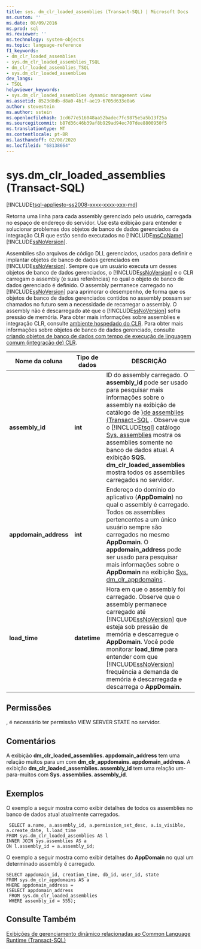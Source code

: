 ```yaml
---
title: sys. dm_clr_loaded_assemblies (Transact-SQL) | Microsoft Docs
ms.custom: ''
ms.date: 08/09/2016
ms.prod: sql
ms.reviewer: ''
ms.technology: system-objects
ms.topic: language-reference
f1_keywords:
- dm_clr_loaded_assemblies
- sys.dm_clr_loaded_assemblies_TSQL
- dm_clr_loaded_assemblies_TSQL
- sys.dm_clr_loaded_assemblies
dev_langs:
- TSQL
helpviewer_keywords:
- sys.dm_clr_loaded_assemblies dynamic management view
ms.assetid: 8523d8db-d8a0-4b1f-ae19-6705d633e0a6
author: stevestein
ms.author: sstein
ms.openlocfilehash: 1cd677e516048aa52badec7fc9875e5a5b13f25a
ms.sourcegitcommit: b87d36c46b39af8b929ad94ec707dee8800950f5
ms.translationtype: MT
ms.contentlocale: pt-BR
ms.lasthandoff: 02/08/2020
ms.locfileid: "68138664"
---
```

# <a name="sysdm_clr_loaded_assemblies-transact-sql"></a>sys.dm_clr_loaded_assemblies (Transact-SQL)
[!INCLUDE[tsql-appliesto-ss2008-xxxx-xxxx-xxx-md](../../includes/tsql-appliesto-ss2008-xxxx-xxxx-xxx-md.md)]

  Retorna uma linha para cada assembly gerenciado pelo usuário, carregada no espaço de endereço do servidor. Use esta exibição para entender e solucionar problemas dos objetos de banco de dados gerenciados da integração CLR que estão sendo executados no [!INCLUDE[msCoName](../../includes/msconame-md.md)] [!INCLUDE[ssNoVersion](../../includes/ssnoversion-md.md)].  
  
 Assemblies são arquivos de código DLL gerenciados, usados para definir e implantar objetos de banco de dados gerenciados em [!INCLUDE[ssNoVersion](../../includes/ssnoversion-md.md)]. Sempre que um usuário executa um desses objetos de banco de dados gerenciados, o [!INCLUDE[ssNoVersion](../../includes/ssnoversion-md.md)] e o CLR carregam o assembly (e suas referências) no qual o objeto de banco de dados gerenciado é definido. O assembly permanece carregado no [!INCLUDE[ssNoVersion](../../includes/ssnoversion-md.md)] para aprimorar o desempenho, de forma que os objetos de banco de dados gerenciados contidos no assembly possam ser chamados no futuro sem a necessidade de recarregar o assembly. O assembly não é descarregado até que o [!INCLUDE[ssNoVersion](../../includes/ssnoversion-md.md)] sofra pressão de memória. Para obter mais informações sobre assemblies e integração CLR, consulte [ambiente hospedado do CLR](../../relational-databases/clr-integration/clr-integration-architecture-clr-hosted-environment.md). Para obter mais informações sobre objetos de banco de dados gerenciado, consulte [criando objetos de banco de dados com tempo de execução de linguagem comum &#40;integração de&#41; CLR](../../relational-databases/clr-integration/database-objects/building-database-objects-with-common-language-runtime-clr-integration.md).  

  
|Nome da coluna|Tipo de dados|DESCRIÇÃO|  
|-----------------|---------------|-----------------|  
|**assembly_id**|**int**|ID do assembly carregado. O **assembly_id** pode ser usado para pesquisar mais informações sobre o assembly na exibição de catálogo de [&#41;de assemblies &#40;Transact-SQL](../../relational-databases/system-catalog-views/sys-assemblies-transact-sql.md) . Observe que o [!INCLUDE[tsql](../../includes/tsql-md.md)] catálogo [Sys. assemblies](../../relational-databases/system-catalog-views/sys-assemblies-transact-sql.md) mostra os assemblies somente no banco de dados atual. A exibição **SQS. dm_clr_loaded_assemblies** mostra todos os assemblies carregados no servidor.|  
|**appdomain_address**|**int**|Endereço do domínio do aplicativo (**AppDomain**) no qual o assembly é carregado. Todos os assemblies pertencentes a um único usuário sempre são carregados no mesmo **AppDomain**. O **appdomain_address** pode ser usado para pesquisar mais informações sobre o **AppDomain** na exibição [Sys. dm_clr_appdomains](../../relational-databases/system-dynamic-management-views/sys-dm-clr-appdomains-transact-sql.md) .|  
|**load_time**|**datetime**|Hora em que o assembly foi carregado. Observe que o assembly permanece carregado até [!INCLUDE[ssNoVersion](../../includes/ssnoversion-md.md)] que esteja sob pressão de memória e descarregue o **AppDomain**. Você pode monitorar **load_time** para entender com que [!INCLUDE[ssNoVersion](../../includes/ssnoversion-md.md)] frequência a demanda de memória é descarregada e descarrega o **AppDomain**.|  
  
## <a name="permissions"></a>Permissões  
 , é necessário ter permissão VIEW SERVER STATE no servidor.  
  
## <a name="remarks"></a>Comentários  
 A exibição **dm_clr_loaded_assemblies. appdomain_address** tem uma relação muitos para um com **dm_clr_appdomains. appdomain_address**. A exibição **dm_clr_loaded_assemblies. assembly_id** tem uma relação um-para-muitos com **Sys. assemblies. assembly_id**.  
  
## <a name="examples"></a>Exemplos  
 O exemplo a seguir mostra como exibir detalhes de todos os assemblies no banco de dados atual atualmente carregados.  
  
```  
 SELECT a.name, a.assembly_id, a.permission_set_desc, a.is_visible, a.create_date, l.load_time   
FROM sys.dm_clr_loaded_assemblies AS l   
INNER JOIN sys.assemblies AS a  
ON l.assembly_id = a.assembly_id;  
```  
  
 O exemplo a seguir mostra como exibir detalhes do **AppDomain** no qual um determinado assembly é carregado.  
  
```  
SELECT appdomain_id, creation_time, db_id, user_id, state  
FROM sys.dm_clr_appdomains AS a  
WHERE appdomain_address =   
(SELECT appdomain_address   
 FROM sys.dm_clr_loaded_assemblies  
 WHERE assembly_id = 555);  
```  
  
## <a name="see-also"></a>Consulte Também  
 [Exibições de gerenciamento dinâmico relacionadas ao Common Language Runtime &#40;Transact-SQL&#41;](../../relational-databases/system-dynamic-management-views/common-language-runtime-related-dynamic-management-views-transact-sql.md)  
  
  

